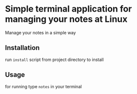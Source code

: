 # Simple terminal application for managing your notes at Linux

Manage your notes in a simple way

## Installation

run `install` script from project directory to install

## Usage

for running type `notes` in your terminal
